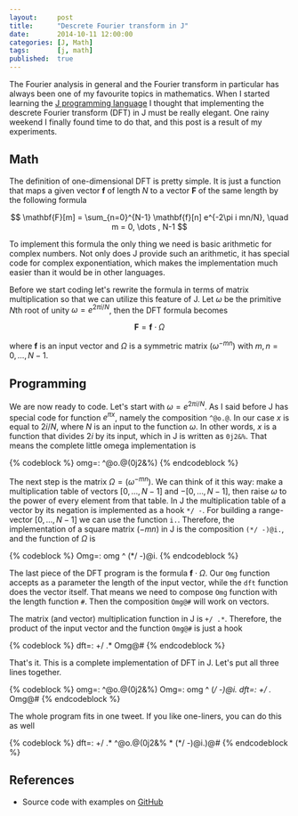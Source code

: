 ```yaml
---
layout:     post
title:      "Descrete Fourier transform in J"
date:       2014-10-11 12:00:00
categories: [J, Math]
tags:       [j, math]
published:  true
---
```


The Fourier analysis in general and the Fourier transform in particular has always been one of my favourite topics in mathematics. When I started learning the [J programming language](http://www.jsoftware.com) I thought that implementing the descrete Fourier transform (DFT) in J must be really elegant. One rainy weekend I finally found time to do that, and this post is a result of my experiments.

## Math

The definition of one-dimensional DFT is pretty simple. It is just a function that maps a given vector **f** of length *N* to a vector **F** of the same length by the following formula

$$
\mathbf{F}[m] = \sum_{n=0}^{N-1} \mathbf{f}[n] e^{-2\pi i mn/N}, \quad m = 0, \dots , N-1
$$

To implement this formula the only thing we need is basic arithmetic for complex numbers. Not only does J provide such an arithmetic, it has special code for complex exponentiation, which makes the implementation much easier than it would be in other languages.

Before we start coding let's rewrite the formula in terms of matrix multiplication so that we can utilize this feature of J. Let $\omega$ be the primitive *N*th root of unity $\omega = e^{2\pi i/N}$, then the DFT formula becomes

$$
\mathbf{F} = \mathbf{f} \cdot \Omega
$$

where **f** is an input vector and $\Omega$ is a symmetric matrix $(\omega^{-mn})$ with $m,n=0,\dots,N-1$.

<!-- more -->

## Programming

We are now ready to code. Let's start with $\omega = e^{2\pi i/N}$. As I said before J has special code for function $e^{\pi x}$, namely the composition `^@o.@`. In our case $x$ is equal to $2i/N$, where $N$ is an input to the function $\omega$. In other words, $x$ is a function that divides $2i$ by its input, which in J is written as `0j2&%`. That means the complete little omega implementation is

{% codeblock %}
omg=: ^@o.@(0j2&%)
{% endcodeblock %}

The next step is the matrix $\Omega=(\omega^{-mn})$. We can think of it this way: make a multiplication table of vectors $[0,\dots,N-1]$ and $-[0,\dots,N-1]$, then raise $\omega$ to the power of every element from that table. In J the multiplication table of a vector by its negation is implemented as a hook `*/ -`. For building a range-vector $[0,\dots,N-1]$ we can use the function `i.`. Therefore, the implementation of a square matrix $(-mn)$ in J is the composition `(*/ -)@i.`, and the function of $\Omega$ is

{% codeblock %}
Omg=: omg ^ (*/ -)@i.
{% endcodeblock %}

The last piece of the DFT program is the formula $\mathbf{f}\cdot\Omega$. Our `Omg` function accepts as a parameter the length of the input vector, while the `dft` function does the vector itself. That means we need to compose `Omg` function with the length function `#`. Then the composition `Omg@#` will work on vectors.

The matrix (and vector) multiplication function in J is `+/ .*`. Therefore, the product of the input vector and the function `Omg@#` is just a hook

{% codeblock %}
dft=: +/ .* Omg@#
{% endcodeblock %}

That's it. This is a complete implementation of DFT in J. Let's put all three lines together.

{% codeblock %}
omg=: ^@o.@(0j2&%)
Omg=: omg ^ (*/ -)@i.
dft=: +/ .* Omg@#
{% endcodeblock %}

The whole program fits in one tweet. If you like one-liners, you can do this as well

{% codeblock %}
dft=: +/ .* ^@o.@(0j2&% * (*/ -)@i.)@#
{% endcodeblock %}

## References

- Source code with examples on [GitHub](https://github.com/ndpar/j/blob/master/fourier.ijs)
